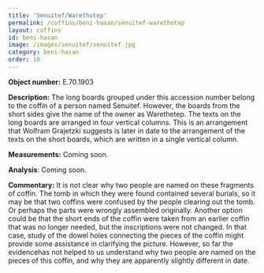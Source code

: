 ```yaml
---
title: 'Senuitef/Warethotep'
permalink: /coffins/beni-hasan/senuitef-warethotep
layout: coffins
id: beni-hasan
image: /images/senuitef/senuitef.jpg
category: beni-hasan
order: 10
---
```


**Object number:** E.70.1903

**Description:** The long boards grouped under this accession number belong to the coffin of a person named Senuitef. However, the boards from the short sides give the name of the owner as Warethetep. The texts on the long boards are arranged in four vertical columns. This is an arrangement that Wolfram Grajetzki suggests is later in date to the arrangement of the texts on the short boards, which are written in a single vertical column.

**Measurements:** Coming soon.

**Analysis**: Coming soon.

**Commentary:** It is not clear why two people are named on these fragments of coffin. The tomb in which they were found contained several burials, so it may be that two coffins were confused by the people clearing out the tomb. Or perhaps the parts were wrongly assembled originally. Another option could be that the short ends of the coffin were taken from an earlier coffin that was no longer needed, but the inscriptions were not changed. In that case, study of the dowel holes connecting the pieces of the coffin might provide some assistance in clarifying the picture. However, so far the evidencehas not helped to us understand why two  people are named on the pieces of this coffin, and why they are apparently slightly different in date.
